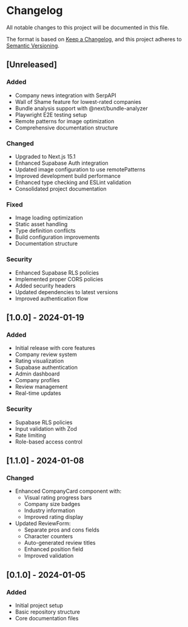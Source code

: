 # Changelog

All notable changes to this project will be documented in this file.

The format is based on [Keep a Changelog](https://keepachangelog.com/en/1.0.0/),
and this project adheres to [Semantic Versioning](https://semver.org/spec/v2.0.0.html).

## [Unreleased]

### Added

- Company news integration with SerpAPI
- Wall of Shame feature for lowest-rated companies
- Bundle analysis support with @next/bundle-analyzer
- Playwright E2E testing setup
- Remote patterns for image optimization
- Comprehensive documentation structure

### Changed

- Upgraded to Next.js 15.1
- Enhanced Supabase Auth integration
- Updated image configuration to use remotePatterns
- Improved development build performance
- Enhanced type checking and ESLint validation
- Consolidated project documentation

### Fixed

- Image loading optimization
- Static asset handling
- Type definition conflicts
- Build configuration improvements
- Documentation structure

### Security

- Enhanced Supabase RLS policies
- Implemented proper CORS policies
- Added security headers
- Updated dependencies to latest versions
- Improved authentication flow

## [1.0.0] - 2024-01-19

### Added

- Initial release with core features
- Company review system
- Rating visualization
- Supabase authentication
- Admin dashboard
- Company profiles
- Review management
- Real-time updates

### Security

- Supabase RLS policies
- Input validation with Zod
- Rate limiting
- Role-based access control

## [1.1.0] - 2024-01-08

### Changed

- Enhanced CompanyCard component with:
  - Visual rating progress bars
  - Company size badges
  - Industry information
  - Improved rating display
- Updated ReviewForm:
  - Separate pros and cons fields
  - Character counters
  - Auto-generated review titles
  - Enhanced position field
  - Improved validation

## [0.1.0] - 2024-01-05

### Added

- Initial project setup
- Basic repository structure
- Core documentation files
